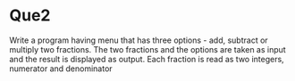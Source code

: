 # Que2

Write a program having menu that has three options - add, subtract or multiply two fractions. The two fractions and the options are taken as input and the result is displayed as output. Each fraction is read as two integers, numerator and denominator
